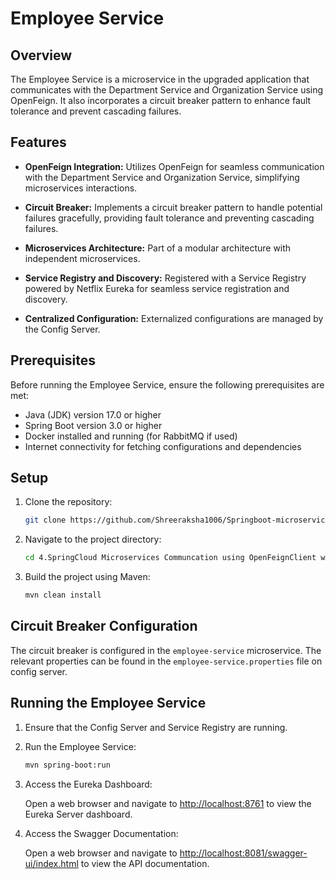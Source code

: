 # Employee Service

## Overview

The Employee Service is a microservice in the upgraded application that communicates with the Department Service and Organization Service using OpenFeign. It also incorporates a circuit breaker pattern to enhance fault tolerance and prevent cascading failures.

## Features

- **OpenFeign Integration:** Utilizes OpenFeign for seamless communication with the Department Service and Organization Service, simplifying microservices interactions.

- **Circuit Breaker:** Implements a circuit breaker pattern to handle potential failures gracefully, providing fault tolerance and preventing cascading failures.

- **Microservices Architecture:** Part of a modular architecture with independent microservices.

- **Service Registry and Discovery:** Registered with a Service Registry powered by Netflix Eureka for seamless service registration and discovery.

- **Centralized Configuration:** Externalized configurations are managed by the Config Server.

## Prerequisites

Before running the Employee Service, ensure the following prerequisites are met:

- Java (JDK) version 17.0 or higher
- Spring Boot version 3.0 or higher
- Docker installed and running (for RabbitMQ if used)
- Internet connectivity for fetching configurations and dependencies

## Setup

1. Clone the repository:

    ```bash
    git clone https://github.com/Shreeraksha1006/Springboot-microservice-projects.git
    ```

2. Navigate to the project directory:

    ```bash
    cd 4.SpringCloud Microservices Communcation using OpenFeignClient with Circuitbreak/employee-service
    ```

3. Build the project using Maven:

    ```bash
    mvn clean install
    ```

## Circuit Breaker Configuration

The circuit breaker is configured in the `employee-service` microservice. The relevant properties can be found in the `employee-service.properties` file on config server.

## Running the Employee Service

1. Ensure that the Config Server and Service Registry are running.

2. Run the Employee Service:

    ```bash
    mvn spring-boot:run
    ```

3. Access the Eureka Dashboard:

   Open a web browser and navigate to [http://localhost:8761](http://localhost:8761) to view the Eureka Server dashboard.

4. Access the Swagger Documentation:

   Open a web browser and navigate to [http://localhost:8081/swagger-ui/index.html](http://localhost:8081/swagger-ui/index.html) to view the API documentation.
